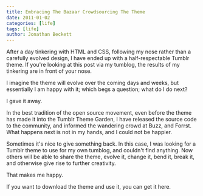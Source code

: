 ```yaml
---
title: Embracing The Bazaar Crowdsourcing The Theme
date: 2011-01-02
categories: [life]
tags: [life]
author: Jonathan Beckett
---
```


After a day tinkering with HTML and CSS, following my nose rather than a carefully evolved design, I have ended up with a half-respectable Tumblr theme. If you're looking at this post via my tumblog, the results of my tinkering are in front of your nose.

I imagine the theme will evolve over the coming days and weeks, but essentially I am happy with it; which begs a question; what do I do next?

I gave it away.

In the best tradition of the open source movement, even before the theme has made it into the Tumblr Theme Garden, I have released the source code to the community, and informed the wandering crowd at Buzz, and Forrst. What happens next is not in my hands, and I could not be happier.

Sometimes it's nice to give something back. In this case, I was looking for a Tumblr theme to use for my own tumblog, and couldn't find anything. Now others will be able to share the theme, evolve it, change it, bend it, break it, and otherwise give rise to further creativity.

That makes me happy.

If you want to download the theme and use it, you can get it here.